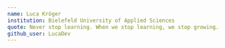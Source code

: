 ```yaml
---
name: Luca Kröger
institution: Bielefeld University of Applied Sciences
quote: Never stop learning. When we stop learning, we stop growing.
github_user: LucaDev
---
```


